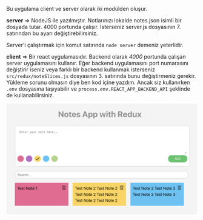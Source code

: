 Bu uygulama client ve server olarak iki modülden oluşur.

**server** => NodeJS ile yazılmıştır. Notlarınızı lokalde notes.json isimli bir dosyada tutar. 4000 portunda çalışır. İsterseniz server.js dosyasının 7. satırından bu ayarı değiştirebilirsiniz.

Server'i çalıştırmak için komut satırında ```node server``` demeniz yeterlidir.

**client** => Bir react uygulamasıdır. Backend olarak *4000* portunda çalışan server uygulamasını kullanır. Eğer backend uygulamasını port numarasını değiştirir iseniz veya farklı bir backend kullanmak isterseniz ```src/redux/noteSlices.js``` dosyasının 3. satırında bunu değiştirmeniz gerekir. Yükleme sorunu olmasın diye ben kod içine yazdım. Ancak siz kullanırken ```.env``` dosyasına taşıyabilir ve ```process.env.REACT_APP_BACKEND_API``` şeklinde de kullanabilirsiniz.

![img](./client/src/assets/screenshot.png)